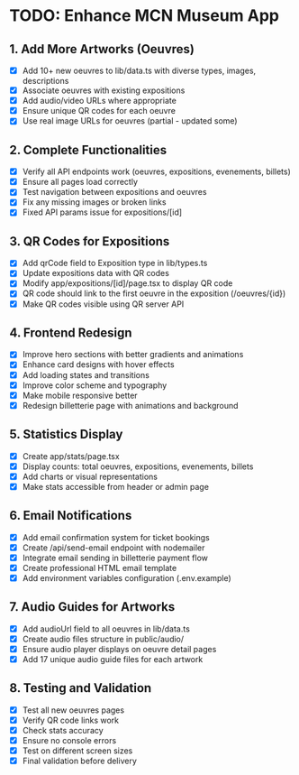# TODO: Enhance MCN Museum App

## 1. Add More Artworks (Oeuvres)
- [x] Add 10+ new oeuvres to lib/data.ts with diverse types, images, descriptions
- [x] Associate oeuvres with existing expositions
- [x] Add audio/video URLs where appropriate
- [x] Ensure unique QR codes for each oeuvre
- [x] Use real image URLs for oeuvres (partial - updated some)

## 2. Complete Functionalities
- [x] Verify all API endpoints work (oeuvres, expositions, evenements, billets)
- [x] Ensure all pages load correctly
- [x] Test navigation between expositions and oeuvres
- [x] Fix any missing images or broken links
- [x] Fixed API params issue for expositions/[id]

## 3. QR Codes for Expositions
- [x] Add qrCode field to Exposition type in lib/types.ts
- [x] Update expositions data with QR codes
- [x] Modify app/expositions/[id]/page.tsx to display QR code
- [x] QR code should link to the first oeuvre in the exposition (/oeuvres/{id})
- [x] Make QR codes visible using QR server API

## 4. Frontend Redesign
- [x] Improve hero sections with better gradients and animations
- [x] Enhance card designs with hover effects
- [x] Add loading states and transitions
- [x] Improve color scheme and typography
- [x] Make mobile responsive better
- [x] Redesign billetterie page with animations and background

## 5. Statistics Display
- [x] Create app/stats/page.tsx
- [x] Display counts: total oeuvres, expositions, evenements, billets
- [x] Add charts or visual representations
- [x] Make stats accessible from header or admin page

## 6. Email Notifications
- [x] Add email confirmation system for ticket bookings
- [x] Create /api/send-email endpoint with nodemailer
- [x] Integrate email sending in billetterie payment flow
- [x] Create professional HTML email template
- [x] Add environment variables configuration (.env.example)

## 7. Audio Guides for Artworks
- [x] Add audioUrl field to all oeuvres in lib/data.ts
- [x] Create audio files structure in public/audio/
- [x] Ensure audio player displays on oeuvre detail pages
- [x] Add 17 unique audio guide files for each artwork

## 8. Testing and Validation
- [x] Test all new oeuvres pages
- [x] Verify QR code links work
- [x] Check stats accuracy
- [x] Ensure no console errors
- [x] Test on different screen sizes
- [x] Final validation before delivery
